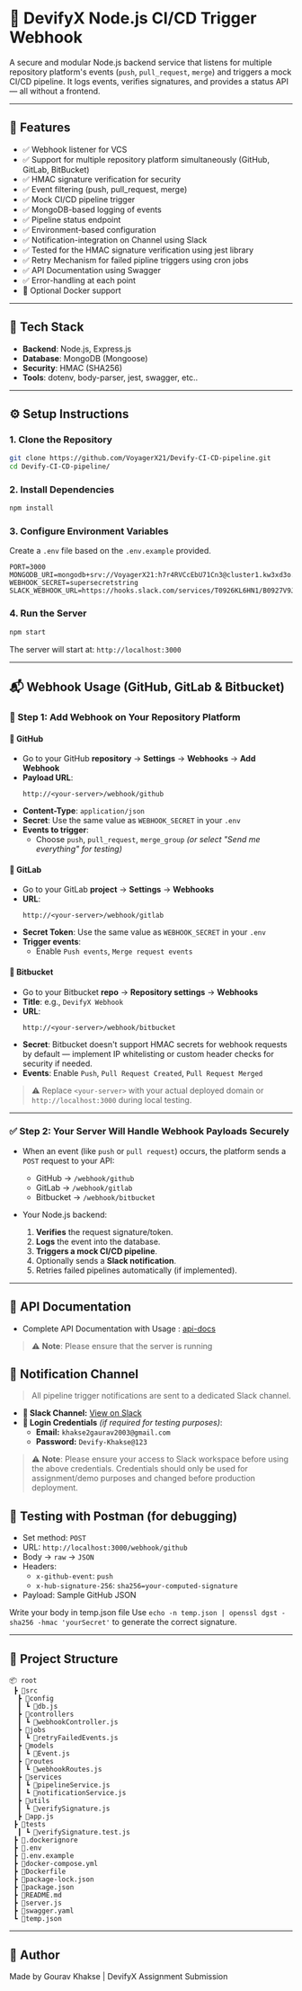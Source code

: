 # 🚀 DevifyX Node.js CI/CD Trigger Webhook

A secure and modular Node.js backend service that listens for multiple repository platform's events (`push`, `pull_request`, `merge`) and triggers a mock CI/CD pipeline. It logs events, verifies signatures, and provides a status API — all without a frontend.

---

## 📌 Features

- ✅ Webhook listener for VCS
- ✅ Support for multiple repository platform simultaneously (GitHub, GitLab, BitBucket)
- ✅ HMAC signature verification for security
- ✅ Event filtering (push, pull_request, merge)
- ✅ Mock CI/CD pipeline trigger
- ✅ MongoDB-based logging of events
- ✅ Pipeline status endpoint
- ✅ Environment-based configuration
- ✅ Notification-integration on Channel using Slack
- ✅ Tested for the HMAC signature verification using jest library
- ✅ Retry Mechanism for failed pipline triggers using cron jobs
- ✅ API Documentation using Swagger
- ✅ Error-handling at each point
- 🐳 Optional Docker support

---

## 🧪 Tech Stack

- **Backend**: Node.js, Express.js
- **Database**: MongoDB (Mongoose)
- **Security**: HMAC (SHA256)
- **Tools**: dotenv, body-parser, jest, swagger, etc..

---

## ⚙️ Setup Instructions

### 1. Clone the Repository
```bash
git clone https://github.com/VoyagerX21/Devify-CI-CD-pipeline.git
cd Devify-CI-CD-pipeline/
```

### 2. Install Dependencies
```bash
npm install
```

### 3. Configure Environment Variables

Create a `.env` file based on the `.env.example` provided.

```env
PORT=3000
MONGODB_URI=mongodb+srv://VoyagerX21:h7r4RVCcEbU71Cn3@cluster1.kw3xd3o.mongodb.net/
WEBHOOK_SECRET=supersecretstring
SLACK_WEBHOOK_URL=https://hooks.slack.com/services/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
```

### 4. Run the Server
```bash
npm start
```

The server will start at: `http://localhost:3000`

---

## 📬 Webhook Usage (GitHub, GitLab & Bitbucket)

### 🔧 Step 1: Add Webhook on Your Repository Platform

#### 📌 GitHub
- Go to your GitHub **repository** → **Settings** → **Webhooks** → **Add Webhook**
- **Payload URL**:  
  ```
  http://<your-server>/webhook/github
  ```
- **Content-Type**: `application/json`
- **Secret**: Use the same value as `WEBHOOK_SECRET` in your `.env`
- **Events to trigger**:  
  - Choose `push`, `pull_request`, `merge_group` *(or select "Send me everything" for testing)*

#### 📌 GitLab
- Go to your GitLab **project** → **Settings** → **Webhooks**
- **URL**:  
  ```
  http://<your-server>/webhook/gitlab
  ```
- **Secret Token**: Use the same value as `WEBHOOK_SECRET` in your `.env`
- **Trigger events**:  
  - Enable `Push events`, `Merge request events`

#### 📌 Bitbucket
- Go to your Bitbucket **repo** → **Repository settings** → **Webhooks**
- **Title**: e.g., `DevifyX Webhook`
- **URL**:  
  ```
  http://<your-server>/webhook/bitbucket
  ```
- **Secret**: Bitbucket doesn't support HMAC secrets for webhook requests by default — implement IP whitelisting or custom header checks for security if needed.
- **Events**: Enable `Push`, `Pull Request Created`, `Pull Request Merged`

> ⚠️ Replace `<your-server>` with your actual deployed domain or `http://localhost:3000` during local testing.

---

### ✅ Step 2: Your Server Will Handle Webhook Payloads Securely

- When an event (like `push` or `pull request`) occurs, the platform sends a `POST` request to your API:
  - GitHub → `/webhook/github`
  - GitLab → `/webhook/gitlab`
  - Bitbucket → `/webhook/bitbucket`
  
- Your Node.js backend:
  1. **Verifies** the request signature/token.
  2. **Logs** the event into the database.
  3. **Triggers a mock CI/CD pipeline**.
  4. Optionally sends a **Slack notification**.
  5. Retries failed pipelines automatically (if implemented).

---

## 📡 API Documentation

- Complete API Documentation with Usage : [api-docs](http://localhost:3000/api-docs)

> ⚠️ **Note**: Please ensure that the server is running

## 📡 Notification Channel

> All pipeline trigger notifications are sent to a dedicated Slack channel.

- **🔔 Slack Channel:** [View on Slack](https://app.slack.com/client/T0926KL6HN1/C0921L88WBV)
- **👤 Login Credentials** *(if required for testing purposes)*:
  - **Email:** `khakse2gaurav2003@gmail.com`
  - **Password:** `Devify-Khakse@123`

> ⚠️ **Note**: Please ensure your access to Slack workspace before using the above credentials. Credentials should only be used for assignment/demo purposes and changed before production deployment.


## 🧪 Testing with Postman (for debugging)

- Set method: `POST`
- URL: `http://localhost:3000/webhook/github`
- Body → `raw` → `JSON`
- Headers:
  - `x-github-event`: `push`
  - `x-hub-signature-256`: `sha256=your-computed-signature`
- Payload: Sample GitHub JSON

Write your body in temp.json file
Use `echo -n temp.json | openssl dgst -sha256 -hmac 'yourSecret'` to generate the correct signature.

---

## 📁 Project Structure

```
📦 root
 ┣ 📂src
  ┣ 📂config
  ┃ ┗ 📜db.js
  ┣ 📂controllers
  ┃ ┗ 📜webhookController.js
  ┣ 📂jobs
  ┃ ┗ 📜retryFailedEvents.js
  ┣ 📂models
  ┃ ┗ 📜Event.js
  ┣ 📂routes
  ┃ ┗ 📜webhookRoutes.js
  ┣ 📂services
  ┃ ┗ 📜pipelineService.js
  ┃ ┗ 📜notificationService.js
  ┣ 📂utils
  ┃ ┗ 📜verifySignature.js
  ┣ 📜app.js
 ┣ 📂tests
  ┃ ┗ 📜verifySignature.test.js
 ┣ 📜.dockerignore
 ┣ 📜.env
 ┣ 📜.env.example
 ┣ 📜docker-compose.yml
 ┣ 📜Dockerfile
 ┣ 📜package-lock.json
 ┣ 📜package.json
 ┣ 📜README.md
 ┣ 📜server.js
 ┣ 📜swagger.yaml
 ┗ 📜temp.json
```

---

## 🧠 Author

Made by Gourav Khakse | DevifyX Assignment Submission